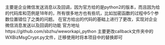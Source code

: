 主要是企业微信发送消息以及回调，因为官方给的是python2的版本，而且因为给的代码库和范例是18年的，所有很多地方也有些坑，比如加密函数的过程中5个参数位置错位了之类的问题。
在官方给出的代码的基础上进行了更改，实现对企业微信消息发送以及回调的功能
官方地址https://github.com/sbzhu/weworkapi_python
主要更改callback文件夹中的WXBizMsgCrypt.py文件，迁移使用时将本项目中的替换即可
